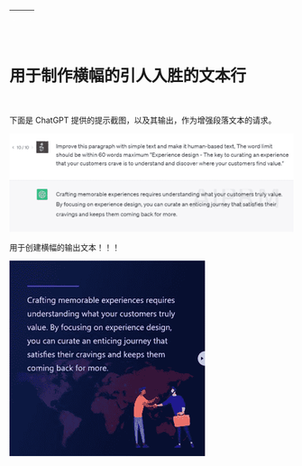 | ![图片](img/chapter_title_corner_decoration_left.png) |  | ![图片](img/chapter_title_corner_decoration_right.png) |
| --- | --- | --- |

![图片](img/chapter_title_above.png)

# 用于制作横幅的引人入胜的文本行

![图片](img/chapter_title_below.png)

下面是 ChatGPT 提供的提示截图，以及其输出，作为增强段落文本的请求。

![图片](img/image023.jpg)

用于创建横幅的输出文本！！！

![图片](img/image026.jpg)
